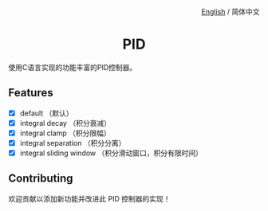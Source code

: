 <p align="right">
  <a href="./README.md">English</a> / 简体中文
</p>

<h1 align="center">PID</h1>

使用C语言实现的功能丰富的PID控制器。

## Features

- [x] default （默认）
- [x] integral decay （积分衰减）
- [x] integral clamp （积分限幅）
- [x] integral separation （积分分离）
- [x] integral sliding window （积分滑动窗口，积分有限时间）

## Contributing

欢迎贡献以添加新功能并改进此 PID 控制器的实现！
